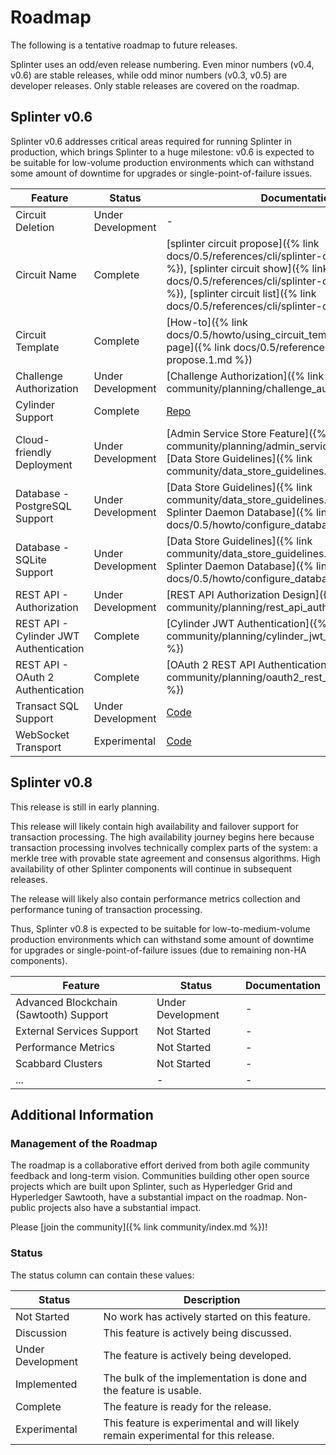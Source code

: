 # Roadmap

<!--
  Copyright 2018-2021 Cargill Incorporated
  Licensed under Creative Commons Attribution 4.0 International License
  https://creativecommons.org/licenses/by/4.0/
-->

The following is a tentative roadmap to future releases.

Splinter uses an odd/even release numbering. Even minor numbers (v0.4, v0.6)
are stable releases, while odd minor numbers (v0.3, v0.5) are developer
releases.  Only stable releases are covered on the roadmap.

## Splinter v0.6

Splinter v0.6 addresses critical areas required for running Splinter in
production, which brings Splinter to a huge milestone: v0.6 is expected to be
suitable for low-volume production environments which can withstand some amount
of downtime for upgrades or single-point-of-failure issues.

| Feature | Status | Documentation |
| ------- | ------ | ------------- |
| Circuit Deletion | Under Development | - |
| Circuit Name | Complete | [splinter circuit propose]({% link docs/0.5/references/cli/splinter-circuit-propose.1.md %}), [splinter circuit show]({% link docs/0.5/references/cli/splinter-circuit-show.1.md %}), [splinter circuit list]({% link docs/0.5/references/cli/splinter-circuit-list.1.md %}) |
| Circuit Template | Complete | [How-to]({% link docs/0.5/howto/using_circuit_templates.md %}), [Man page]({% link docs/0.5/references/cli/splinter-circuit-propose.1.md %}) |
| Challenge Authorization | Under Development |[Challenge Authorization]({% link community/planning/challenge_authorization.md %})|
| Cylinder Support | Complete | [Repo](https://github.com/Cargill/cylinder) |
| Cloud-friendly Deployment | Under Development | [Admin Service Store Feature]({% link community/planning/admin_service_store.md %}), [Data Store Guidelines]({% link community/data_store_guidelines.md %}) |
| Database - PostgreSQL Support | Under Development | [Data Store Guidelines]({% link community/data_store_guidelines.md %}), [Configuring Splinter Daemon Database]({% link docs/0.5/howto/configure_database_storage.md %}) |
| Database - SQLite Support | Under Development | [Data Store Guidelines]({% link community/data_store_guidelines.md %}), [Configuring Splinter Daemon Database]({% link docs/0.5/howto/configure_database_storage.md %}) |
| REST API - Authorization | Under Development | [REST API Authorization Design]({% link community/planning/rest_api_authorization.md %}) |
| REST API - Cylinder JWT Authentication | Complete | [Cylinder JWT Authentication]({% link community/planning/cylinder_jwt_authentication.md %}) |
| REST API - OAuth 2 Authentication | Complete | [OAuth 2 REST API Authentication]({% link community/planning/oauth2_rest_api_authentication.md %}) |
| Transact SQL Support | Under Development | [Code](https://github.com/hyperledger/transact/tree/master/libtransact/src/database) |
| WebSocket Transport | Experimental | [Code](https://github.com/Cargill/splinter/tree/master/libsplinter/src/transport/ws) |

## Splinter v0.8

This release is still in early planning.

This release will likely contain high availability and failover support for
transaction processing. The high availability journey begins here because
transaction processing involves technically complex parts of the system:
a merkle tree with provable state agreement and consensus algorithms.  High
availability of other Splinter components will continue in subsequent releases.

The release will likely also contain performance metrics collection and
performance tuning of transaction processing.

Thus, Splinter v0.8 is expected to be suitable for low-to-medium-volume
production environments which can withstand some amount of downtime for
upgrades or single-point-of-failure issues (due to remaining non-HA
components).

| Feature | Status | Documentation |
| ------- | ------ | ------------- |
| Advanced Blockchain (Sawtooth) Support | Under Development | - |
| External Services Support | Not Started | - |
| Performance Metrics | Not Started | - |
| Scabbard Clusters | Not Started | - |
| ... | - | - |

## Additional Information

### Management of the Roadmap

The roadmap is a collaborative effort derived from both agile community
feedback and long-term vision. Communities building other open source projects
which are built upon Splinter, such as Hyperledger Grid and Hyperledger
Sawtooth, have a substantial impact on the roadmap. Non-public projects also
have a substantial impact.

Please [join the community]({% link community/index.md %})!

### Status

The status column can contain these values:

| Status | Description |
| --- | --- |
| Not Started | No work has actively started on this feature. |
| Discussion | This feature is actively being discussed. |
| Under Development | The feature is actively being developed. |
| Implemented | The bulk of the implementation is done and the feature is usable. |
| Complete | The feature is ready for the release. |
| Experimental | This feature is experimental and will likely remain experimental for this release. |

